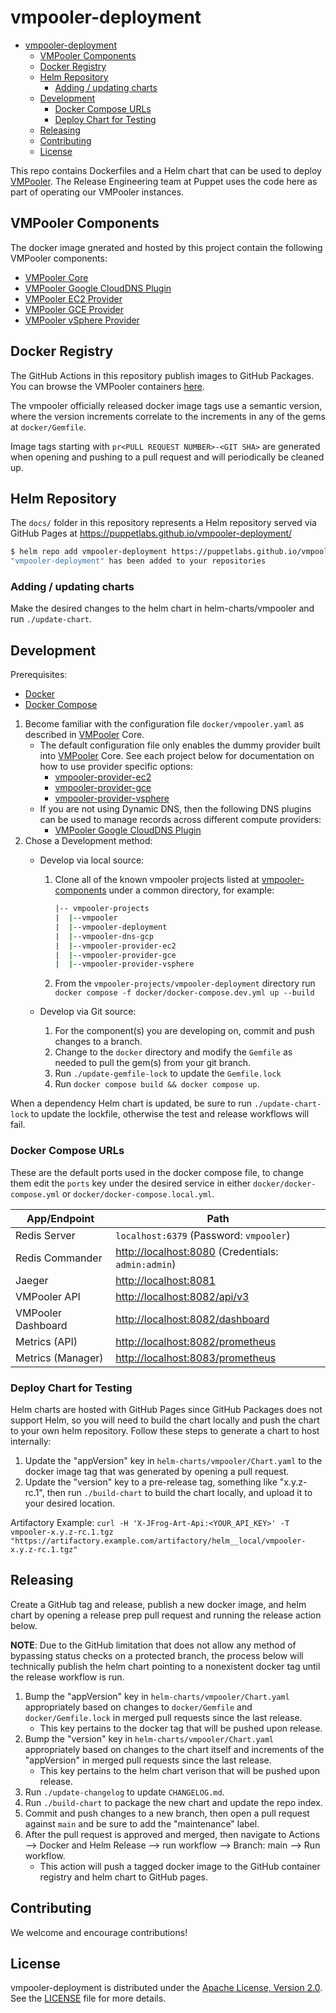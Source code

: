 # vmpooler-deployment

- [vmpooler-deployment](#vmpooler-deployment)
  - [VMPooler Components](#vmpooler-components)
  - [Docker Registry](#docker-registry)
  - [Helm Repository](#helm-repository)
    - [Adding / updating charts](#adding--updating-charts)
  - [Development](#development)
    - [Docker Compose URLs](#docker-compose-urls)
    - [Deploy Chart for Testing](#deploy-chart-for-testing)
  - [Releasing](#releasing)
  - [Contributing](#contributing)
  - [License](#license)

This repo contains Dockerfiles and a Helm chart that can be used to deploy [VMPooler](https://github.com/puppetlabs/vmpooler). The Release Engineering team at Puppet uses the code here as part of operating our VMPooler instances.

## VMPooler Components

The docker image gnerated and hosted by this project contain the following VMPooler components:

- [VMPooler Core](https://github.com/puppetlabs/vmpooler)
- [VMPooler Google CloudDNS Plugin](https://github.com/puppetlabs/vmpooler-dns-google-clouddns)
- [VMPooler EC2 Provider](https://github.com/puppetlabs/vmpooler-provider-ec2)
- [VMPooler GCE Provider](https://github.com/puppetlabs/vmpooler-provider-gce)
- [VMPooler vSphere Provider](https://github.com/puppetlabs/vmpooler-provider-vsphere)

## Docker Registry

The GitHub Actions in this repository publish images to GitHub Packages. You can browse the VMPooler containers [here](https://github.com/puppetlabs/vmpooler-deployment/pkgs/container/vmpooler-deployment%2Fvmpooler).

The vmpooler officially released docker image tags use a semantic version, where the version increments correlate to the increments in any of the gems at `docker/Gemfile`.

Image tags starting with `pr<PULL REQUEST NUMBER>-<GIT SHA>` are generated when opening and pushing to a pull request and will periodically be cleaned up.

## Helm Repository

The `docs/` folder in this repository represents a Helm repository served via GitHub Pages at https://puppetlabs.github.io/vmpooler-deployment/

```bash
$ helm repo add vmpooler-deployment https://puppetlabs.github.io/vmpooler-deployment/
"vmpooler-deployment" has been added to your repositories
```

### Adding / updating charts

Make the desired changes to the helm chart in helm-charts/vmpooler and run `./update-chart`.

## Development

Prerequisites:

- [Docker](https://docs.docker.com/engine/install/)
- [Docker Compose](https://docs.docker.com/compose/install/)

1. Become familiar with the configuration file `docker/vmpooler.yaml` as described in [VMPooler](https://github.com/puppetlabs/vmpooler) Core.
   - The default configuration file only enables the dummy provider built into [VMPooler](https://github.com/puppetlabs/vmpooler) Core. See each project below for documentation on how to use provider specific options:
      - [vmpooler-provider-ec2](https://github.com/puppetlabs/vmpooler-provider-ec2)
      - [vmpooler-provider-gce](https://github.com/puppetlabs/vmpooler-provider-gce)
      - [vmpooler-provider-vsphere](https://github.com/puppetlabs/vmpooler-provider-vsphere)
   - If you are not using Dynamic DNS, then the following DNS plugins can be used to manage records across different compute providers:
     - [VMPooler Google CloudDNS Plugin](https://github.com/puppetlabs/vmpooler-dns-google-clouddns)
2. Chose a Development method:
   - Develop via local source:
      1. Clone all of the known vmpooler projects listed at [vmpooler-components](#vmpooler-components) under a common directory, for example:

           ```bash
           |-- vmpooler-projects
           |  |--vmpooler
           |  |--vmpooler-deployment
           |  |--vmpooler-dns-gcp
           |  |--vmpooler-provider-ec2
           |  |--vmpooler-provider-gce
           |  |--vmpooler-provider-vsphere
           ```

      2. From the `vmpooler-projects/vmpooler-deployment` directory run `docker compose -f docker/docker-compose.dev.yml up --build`

   - Develop via Git source:
      1. For the component(s) you are developing on, commit and push changes to a branch.
      2. Change to the `docker` directory and modify the `Gemfile` as needed to pull the gem(s) from your git branch.
      3. Run `./update-gemfile-lock` to update the `Gemfile.lock`
      4. Run `docker compose build && docker compose up`.

When a dependency Helm chart is updated, be sure to run `./update-chart-lock` to update the lockfile, otherwise the test and release workflows will fail.

### Docker Compose URLs

These are the default ports used in the docker compose file, to change them edit the `ports` key under the desired service in either `docker/docker-compose.yml` or `docker/docker-compose.local.yml`.

| App/Endpoint       | Path                                                        |
|--------------------|-------------------------------------------------------------|
| Redis Server       | `localhost:6379` (Password: `vmpooler`)                     |
| Redis Commander    | <http://localhost:8080> (Credentials: `admin:admin`)        |
| Jaeger             | <http://localhost:8081>
| VMPooler API       | <http://localhost:8082/api/v3>                              |
| VMPooler Dashboard | <http://localhost:8082/dashboard>                           |
| Metrics (API)      | <http://localhost:8082/prometheus>                          |
| Metrics (Manager)  | <http://localhost:8083/prometheus>                          |

### Deploy Chart for Testing

Helm charts are hosted with GitHub Pages since GitHub Packages does not support Helm, so you will need to build the chart locally and push the chart to your own helm repository. Follow these steps to generate a chart to host internally:

1. Update the "appVersion" key in `helm-charts/vmpooler/Chart.yaml` to the docker image tag that was generated by opening a pull request.
2. Update the "version" key to a pre-release tag, something like "x.y.z-rc.1", then run `./build-chart` to build the chart locally, and upload it to your desired location.

Artifactory Example:
`curl -H 'X-JFrog-Art-Api:<YOUR_API_KEY>' -T vmpooler-x.y.z-rc.1.tgz "https://artifactory.example.com/artifactory/helm__local/vmpooler-x.y.z-rc.1.tgz"`

## Releasing

Create a GitHub tag and release, publish a new docker image, and helm chart by opening a release prep pull request and running the release action below.

**NOTE**: Due to the GitHub limitation that does not allow any method of bypassing status checks on a protected branch, the process below will technically publish the helm chart pointing to a nonexistent docker tag until the release workflow is run.

1. Bump the "appVersion" key in `helm-charts/vmpooler/Chart.yaml` appropriately based on changes to `docker/Gemfile` and `docker/Gemfile.lock` in merged pull requests since the last release.
   - This key pertains to the docker tag that will be pushed upon release.
2. Bump the "version" key in `helm-charts/vmpooler/Chart.yaml` appropriately based on changes to the chart itself and increments of the "appVersion" in merged pull requests since the last release.
   - This key pertains to the helm chart verison that will be pushed upon release.
3. Run `./update-changelog` to update `CHANGELOG.md`.
4. Run `./build-chart` to package the new chart and update the repo index.
5. Commit and push changes to a new branch, then open a pull request against `main` and be sure to add the "maintenance" label.
6. After the pull request is approved and merged, then navigate to Actions --> Docker and Helm Release --> run workflow --> Branch: main --> Run workflow.
   - This action will push a tagged docker image to the GitHub container registry and helm chart to GitHub pages.

## Contributing

We welcome and encourage contributions!

## License

vmpooler-deployment is distributed under the [Apache License, Version 2.0](http://www.apache.org/licenses/LICENSE-2.0.html). See the [LICENSE](LICENSE) file for more details.
